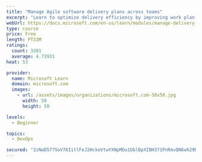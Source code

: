 ```yaml
---
title: "Manage Agile software delivery plans across teams"
excerpt: "Learn to optimize delivery efficiency by improving work plan visibility across teams."
webUrl: https://docs.microsoft.com/en-us/learn/modules/manage-delivery-plans/
type: course
price: Free
length: PT33M
ratings:
  count: 3391
  average: 4.73931
heat: 53

provider:
  name: Microsoft Learn
  domain: microsoft.com
  images:
    - url: /assets/images/organizations/microsoft.com-50x50.jpg
      width: 50
      height: 50

levels:
  - Beginner

topics:
  - DevOps

secured: "2zNwD577SoV76IitlFeJ2HckeVtwYXNpMOu1UblBpXIBH371PnRmvQN6wh29RB9TO+8fVzaJcEb48W1nm4wfSGC7qLXxid/3AMzHVoTkNfDTiaePPxXth+QUJimHPrAjzcWAzviW15Us5PU1zDx3AyZpcsLmcc+cuMYBldoU91Y3kYIXZGAphGGF5sg8QerpwfhHRMCN4VID0Pi5qcVY+54PmBaDx2q7CMaeI5ns39bkRtr3RYu34dgs/1+yczwfyvFteyhuGizWjGLhDIyTx8tAvBzVnLPWKTdis8xReoMGVcHCLgxWI7cFWlo7/igazb5p0fpTgbTjIzsCidMxwjnJVBf++UGKxbz+4rH7pTtnN2yqSmTwd0HfMb0TEZNXxOVmZ4pw+sJqizRMu7dptpjO6k9zJI5aj+EOQfDwu1g=;DKDw6F6oUxk9w09wrUYa1Q=="
---
```


